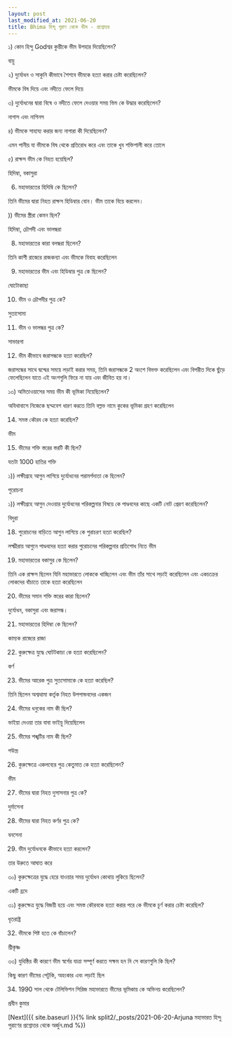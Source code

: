 ```yaml
---
layout: post
last_modified_at: 2021-06-20
title: Bhima হিন্দু পুরাণ থেকে ভীম - প্রশ্নোত্তর
---
```


১) কোন হিন্দু Godশ্বর কুন্তীকে ভীম উপহার দিয়েছিলেন?

বায়ু

২) দুর্যোধন ও সাকুনি কীভাবে শৈশবে ভীমকে হত্যা করার চেষ্টা করেছিলেন?

ভীমকে বিষ দিয়ে এবং নদীতে ফেলে দিয়ে

৩) দুর্যোধনের দ্বারা বিষে ও নদীতে ফেলে দেওয়ার সময় ভিম কে উদ্ধার করেছিলেন?

নাগাস এবং নাগিনস

৪) ভীমকে সাহায্য করার জন্য নাগারা কী দিয়েছিলেন?

এমন পানীয় যা ভীমকে বিষ থেকে প্রতিরোধ করে এবং তাকে খুব শক্তিশালী করে তোলে

৫) রাক্ষস ভীম কে নিহত হয়েছিল?

হিদিম্বা, বকাসুরা

6) মহাভারতের হিদিম্বি কে ছিলেন?

তিনি ভীমের দ্বারা নিহত রাক্ষস হিডিম্বার বোন। ভীম তাকে বিয়ে করলেন।

)) ভীমের স্ত্রীরা কেমন ছিল?

হিদিম্বা, দ্রৌপদী এবং ভালন্ধরা

8) মহাভারতের কারা বলন্ধরা ছিলেন?

তিনি কাশী রাজ্যের রাজকন্যা এবং ভীমকে বিবাহ করেছিলেন

9) মহাভারতের ভীম এবং হিডিম্বার পুত্র কে ছিলেন?

ঘোটোকাছা

10) ভীম ও দ্রৌপদীর পুত্র কে?

সুতাসোমা

11) ভীম ও ভালন্ধর পুত্র কে?

সাভারগা

12) ভীম কীভাবে জরাসন্ধকে হত্যা করেছিল?

জরাসন্ধের সাথে দ্বন্দ্বের সময়ে লড়াই করার সময়, তিনি জরাসন্ধকে 2 অংশে বিভক্ত করেছিলেন এবং বিপরীত দিকে ছুঁড়ে ফেলেছিলেন যাতে এই অংশগুলি ফিরে না যায় এবং জীবিত হয় না।


১৩) অমিতাওয়াসের সময় ভীম কী ভূমিকা নিয়েছিলেন?

অযিথাবাসে নিজেকে ছদ্মবেশ ধারণ করতে তিনি বল্লভ নামে কুকের ভূমিকা গ্রহণ করেছিলেন

14) সমস্ত কৌরব কে হত্যা করেছিল?

ভীম

15) ভীমের শক্তি স্তরের স্তরটি কী ছিল?

যতটা 1000 হাতির শক্তি

১)) লক্ষীগ্রহে আগুন লাগিয়ে দুর্যোধনের পরামর্শদাতা কে ছিলেন?

পুরোচনা

১)) লক্ষীগ্রহে আগুন দেওয়ার দুর্যোধনের পরিকল্পনার বিষয়ে কে পাণ্ডবদের কাছে একটি নোট প্রেরণ করেছিলেন?

বিদুরা

18) পুরোচনের বাড়িতে আগুন লাগিয়ে কে পুরাচরণ হত্যা করেছিল?

লক্ষ্মীরায় আগুনে পাণ্ডবদের হত্যা করার পুরোচনের পরিকল্পনার প্রতিশোধ নিতে ভীম

19) মহাভারতের বকাসুর কে ছিলেন?

তিনি এক রাক্ষস ছিলেন যিনি মহাভারতে লোককে খাচ্ছিলেন এবং ভীম তাঁর সাথে লড়াই করেছিলেন এবং একচক্রের লোকদের বাঁচাতে তাকে হত্যা করেছিলেন

20) ভীমের সমান শক্তি স্তরের কারা ছিলেন?

দুর্যোধন, বকাসুরা এবং জরাসন্ধ।

21) মহাভারতের হিদিম্বা কে ছিলেন?

কাম্যক রাজ্যের রাজা

22) কুরুক্ষেত্র যুদ্ধে ঘোটটকাচা কে হত্যা করেছিলেন?

কর্ণ

23) ভীমের আরেক পুত্র সুতসোমাকে কে হত্যা করেছিল?

তিনি ছিলেন অশ্বত্থামা কর্তৃক নিহত উপপান্ডবদের একজন

24) ভীমের ধনুকের নাম কী ছিল?

ভাইয়া দেওয়া তার বাবা ভাইয়ু দিয়েছিলেন

25) ভীমের শঙ্খটির নাম কী ছিল?

পউন্দ্র

26) কুরুক্ষেত্রে একলব্যের পুত্র কেতুমাত কে হত্যা করেছিলেন?

ভীম

27) ভীমের দ্বারা নিহত দুসাসনার পুত্র কে?

দুর্মাসেনা

28) ভীমের দ্বারা নিহত কর্ণর পুত্র কে?

বনসেনা

29) ভীম দুর্যোধনকে কীভাবে হত্যা করলেন?

তার উরুতে আঘাত করে

৩০) কুরুক্ষেত্রের যুদ্ধে হেরে যাওয়ার সময় দুর্যোধন কোথায় লুকিয়ে ছিলেন?

একটি হ্রদে

৩১) কুরুক্ষেত্র যুদ্ধে বিজয়ী হয়ে এবং সমস্ত কৌরবকে হত্যা করার পরে কে ভীমকে চূর্ণ করার চেষ্টা করেছিল?

ধৃতরাষ্ট্র

32) ভীমকে পিষ্ট হতে কে বাঁচালেন?

শ্রীকৃষ্ণ

৩৩) যুধিষ্ঠির কী কারণে ভীম স্বর্গের যাত্রা সম্পূর্ণ করতে সক্ষম হন নি সে কারণগুলি কি ছিল?

কিছু কারণ ভীমের পেটুকি, অহংকার এবং লড়াই ছিল

34) 1990 সাল থেকে টেলিভিশন সিরিজ মহাভারতে ভীমের ভূমিকায় কে অভিনয় করেছিলেন?

প্রবীন কুমার

[Next]({{ site.baseurl }}{% link split2/_posts/2021-06-20-Arjuna মহাভারত হিন্দু পুরাণের প্রশ্নোত্তর থেকে অর্জুন.md %})
